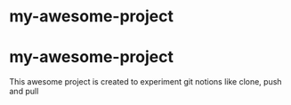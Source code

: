 # my-awesome-project
# my-awesome-project
   
   This awesome project is created to experiment git notions like clone, push and pull   
